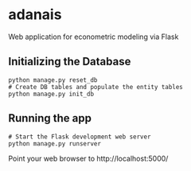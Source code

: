 # adanais
Web application for econometric modeling via Flask

## Initializing the Database

    python manage.py reset_db
    # Create DB tables and populate the entity tables
    python manage.py init_db


## Running the app

    # Start the Flask development web server
    python manage.py runserver


Point your web browser to http://localhost:5000/
